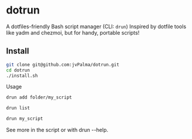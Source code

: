 # dotrun

A dotfiles-friendly Bash script manager (CLI: `drun`)
Inspired by dotfile tools like yadm and chezmoi, but for handy, portable scripts!

## Install

```bash
git clone git@github.com:jvPalma/dotrun.git
cd dotrun
./install.sh
```

Usage

```bash
drun add folder/my_script

drun list

drun my_script
```

See more in the script or with drun --help.
